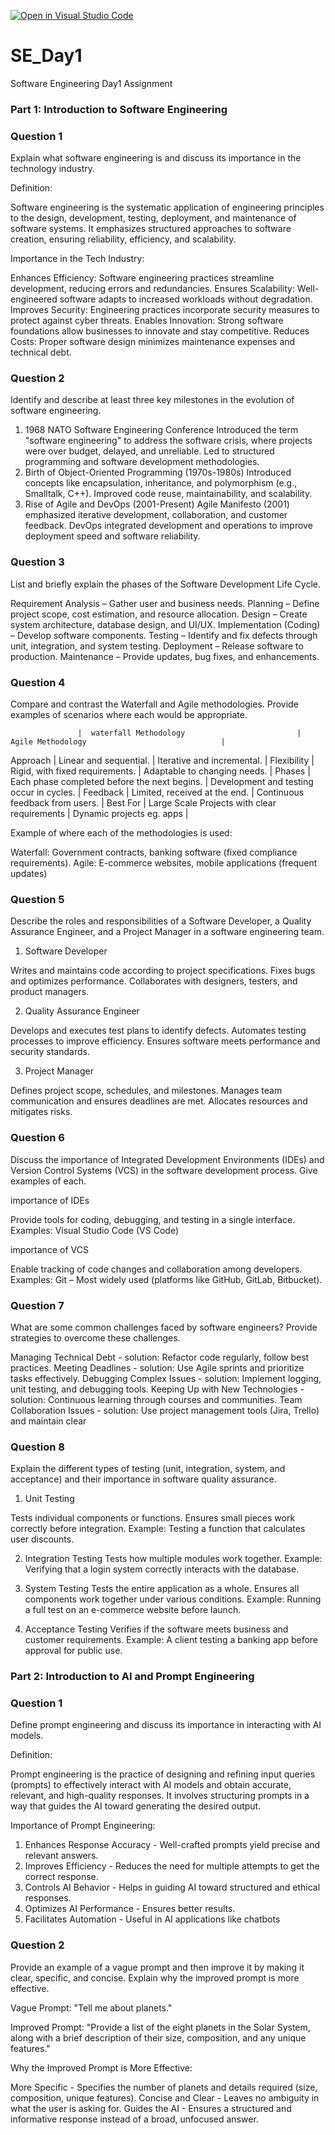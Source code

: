 [![Open in Visual Studio Code](https://classroom.github.com/assets/open-in-vscode-2e0aaae1b6195c2367325f4f02e2d04e9abb55f0b24a779b69b11b9e10269abc.svg)](https://classroom.github.com/online_ide?assignment_repo_id=18419300&assignment_repo_type=AssignmentRepo)
# SE_Day1
Software Engineering Day1 Assignment

### Part 1: Introduction to Software Engineering

  ### Question 1 
Explain what software engineering is and discuss its importance in the technology industry.

Definition:

Software engineering is the systematic application of engineering principles to the design, development, testing, deployment, and maintenance of software systems. It emphasizes structured approaches to software creation, ensuring reliability, efficiency, and scalability.

Importance in the Tech Industry:

Enhances Efficiency: Software engineering practices streamline development, reducing errors and redundancies.
Ensures Scalability: Well-engineered software adapts to increased workloads without degradation.
Improves Security: Engineering practices incorporate security measures to protect against cyber threats.
Enables Innovation: Strong software foundations allow businesses to innovate and stay competitive.
Reduces Costs: Proper software design minimizes maintenance expenses and technical debt.

### Question 2
Identify and describe at least three key milestones in the evolution of software engineering.

1. 1968 NATO Software Engineering Conference
Introduced the term "software engineering" to address the software crisis, where projects were over budget, delayed, and unreliable.
Led to structured programming and software development methodologies.
2. Birth of Object-Oriented Programming (1970s-1980s)
Introduced concepts like encapsulation, inheritance, and polymorphism (e.g., Smalltalk, C++).
Improved code reuse, maintainability, and scalability.
3. Rise of Agile and DevOps (2001-Present)
Agile Manifesto (2001) emphasized iterative development, collaboration, and customer feedback.
DevOps integrated development and operations to improve deployment speed and software reliability.

### Question 3

List and briefly explain the phases of the Software Development Life Cycle.

Requirement Analysis – Gather user and business needs.
Planning – Define project scope, cost estimation, and resource allocation.
Design – Create system architecture, database design, and UI/UX.
Implementation (Coding) – Develop software components.
Testing – Identify and fix defects through unit, integration, and system testing.
Deployment – Release software to production.
Maintenance – Provide updates, bug fixes, and enhancements.

### Question 4

Compare and contrast the Waterfall and Agile methodologies. Provide examples of scenarios where each would be appropriate.

                   |  waterfall Methodology                         |  Agile Methodology                              |
Approach	         |  Linear and sequential.	                      |  Iterative and incremental.                     |
Flexibility	       |  Rigid, with fixed requirements.               |	Adaptable to changing needs.                    |
Phases	           |  Each phase completed before the next begins.	| Development and testing occur in cycles.        |
Feedback	         |  Limited, received at the end.	                | Continuous feedback from users.                 |
Best For           | Large Scale Projects with clear requirements   | Dynamic projects eg. apps                       |

Example of where each of the methodologies is used:

Waterfall: Government contracts, banking software (fixed compliance requirements).
Agile: E-commerce websites, mobile applications (frequent updates)

### Question 5

Describe the roles and responsibilities of a Software Developer, a Quality Assurance Engineer, and a Project Manager in a software engineering team.

1. Software Developer
   
Writes and maintains code according to project specifications.
Fixes bugs and optimizes performance.
Collaborates with designers, testers, and product managers.

2. Quality Assurance Engineer

Develops and executes test plans to identify defects.
Automates testing processes to improve efficiency.
Ensures software meets performance and security standards.

3. Project Manager 

Defines project scope, schedules, and milestones.
Manages team communication and ensures deadlines are met.
Allocates resources and mitigates risks.


### Question 6

Discuss the importance of Integrated Development Environments (IDEs) and Version Control Systems (VCS) in the software development process. Give examples of each.

importance of IDEs

Provide tools for coding, debugging, and testing in a single interface.
Examples:
Visual Studio Code (VS Code) 

 importance of VCS
 
Enable tracking of code changes and collaboration among developers.
Examples:
Git – Most widely used (platforms like GitHub, GitLab, Bitbucket).


### Question 7
What are some common challenges faced by software engineers? Provide strategies to overcome these challenges.

Managing Technical Debt -           solution: Refactor code regularly, follow best practices.
Meeting Deadlines -                 solution:  Use Agile sprints and prioritize tasks effectively.
Debugging Complex Issues -          solution:  Implement logging, unit testing, and debugging tools.
Keeping Up with New Technologies -  solution:  Continuous learning through courses and communities.
Team Collaboration Issues -         solution:  Use project management tools (Jira, Trello) and maintain clear

### Question 8
Explain the different types of testing (unit, integration, system, and acceptance) and their importance in software quality assurance.

1. Unit Testing
   
Tests individual components or functions.
Ensures small pieces work correctly before integration.
Example: Testing a function that calculates user discounts.

2. Integration Testing
Tests how multiple modules work together.
Example: Verifying that a login system correctly interacts with the database.

4. System Testing
Tests the entire application as a whole.
Ensures all components work together under various conditions.
Example: Running a full test on an e-commerce website before launch.

5. Acceptance Testing
Verifies if the software meets business and customer requirements.
Example: A client testing a banking app before approval for public use.


### Part 2: Introduction to AI and Prompt Engineering

### Question 1
Define prompt engineering and discuss its importance in interacting with AI models.

Definition:

Prompt engineering is the practice of designing and refining input queries (prompts) to effectively interact with AI models and obtain accurate, relevant, and high-quality responses. It involves structuring prompts in a way that guides the AI toward generating the desired output.

Importance of Prompt Engineering:

1. Enhances Response Accuracy - Well-crafted prompts yield precise and relevant answers.
2. Improves Efficiency - Reduces the need for multiple attempts to get the correct response.
3. Controls AI Behavior - Helps in guiding AI toward structured and ethical responses.
4. Optimizes AI Performance - Ensures better results.
5. Facilitates Automation - Useful in AI applications like chatbots


### Question 2
Provide an example of a vague prompt and then improve it by making it clear, specific, and concise. Explain why the improved prompt is more effective.

Vague Prompt:
"Tell me about planets."

Improved Prompt:
"Provide a list of the eight planets in the Solar System, along with a brief description of their size, composition, and any unique features."

Why the Improved Prompt is More Effective:

More Specific - Specifies the number of planets and details required (size, composition, unique features).
Concise and Clear - Leaves no ambiguity in what the user is asking for.
Guides the AI - Ensures a structured and informative response instead of a broad, unfocused answer.
